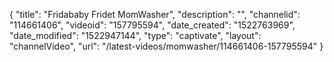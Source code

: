 {
    "title": "Fridababy Fridet MomWasher",
    "description": "",
    "channelid": "114661406",
    "videoid": "157795594",
    "date_created": "1522763969",
    "date_modified": "1522947144",
    "type": "captivate",
    "layout": "channelVideo",
    "url": "\/latest-videos\/momwasher\/114661406-157795594"
}
